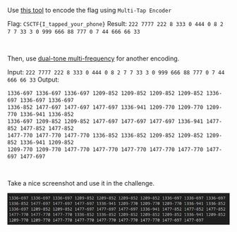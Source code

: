 Use [this tool](https://www.dcode.fr/multitap-abc-cipher) to encode the flag using `Multi-Tap Encoder`

Flag: `CSCTF{I_tapped_your_phone}`
Result: `222 7777 222 8 333 0 444 0 8 2 7 7 33 3 0 999 666 88 777 0 7 44 666 66 33`

<br>

Then, use [dual-tone multi-frequency](https://www.dcode.fr/dtmf-code) for another encoding.

Input: `222 7777 222 8 333 0 444 0 8 2 7 7 33 3 0 999 666 88 777 0 7 44 666 66 33`
Output: 
```
1336-697 1336-697 1336-697 1209-852 1209-852 1209-852 1209-852 1336-697 1336-697 1336-697 
1336-852 1477-697 1477-697 1477-697 1336-941 1209-770 1209-770 1209-770 1336-941 1336-852 
1336-697 1209-852 1209-852 1477-697 1477-697 1477-697 1336-941 1477-852 1477-852 1477-852 
1477-770 1477-770 1477-770 1336-852 1336-852 1209-852 1209-852 1209-852 1336-941 1209-852 
1209-770 1209-770 1477-770 1477-770 1477-770 1477-770 1477-770 1477-697 1477-697
```

<br>

Take a nice screenshot and use it in the challenge. 

<img src="./code.jpg">
